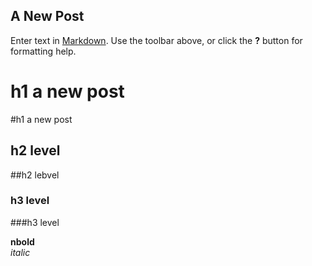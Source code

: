## A New Post

Enter text in [Markdown](http://daringfireball.net/projects/markdown/). Use the toolbar above, or click the **?** button for formatting help.

# h1 a new post
#h1 a new post

## h2 level
##h2 lebvel

### h3 level
###h3 level

**nbold**  
_italic_

